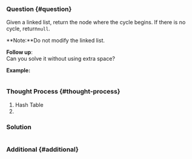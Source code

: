 ### Question {#question}

Given a linked list, return the node where the cycle begins. If there is no cycle, return`null`.

**Note:**Do not modify the linked list.

**Follow up**:  
Can you solve it without using extra space?

**Example:**

```

```

### Thought Process {#thought-process}

1. Hash Table
2. 
### Solution

```java

```

### Additional {#additional}



